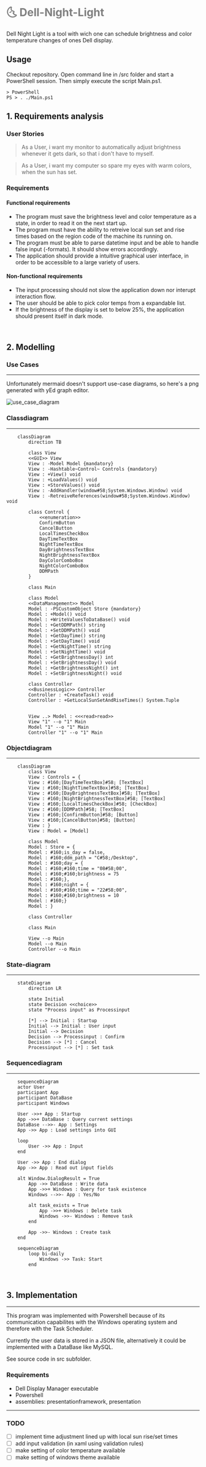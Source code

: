 <h1 style="color: Grey">🌜 Dell-Night-Light</h1>

Dell Night Light is a tool with wich one can schedule brightness and color temperature changes of ones Dell display.

## Usage

Checkout repository. Open command line in /src folder and start a PowerShell session.
Then simply execute the script Main.ps1.

```
> PowerShell 
PS > . ./Main.ps1
```

## 1. Requirements analysis 

### User Stories

> As a User, i want my monitor to automatically adjust brightness whenever it gets dark, so that i don't have to myself.

> As a User, i want my computer so spare my eyes with warm colors, when the sun has set.


### Requirements

#### Functional requirements

- The program must save the brightness level and color temperature as a state, in order to read it on the next start up.
- The program must have the ability to retreive local sun set and rise times based on the region code of the machine its running on.
- The program must be able to parse datetime input and be able to handle false input (-formats). It should show errors accordingly.
- The application should provide a intuitive graphical user interface, in order to be accessible to a large variety of users.

#### Non-functional requirements

- The input processing should not slow the application down nor interupt interaction flow.
- The user should be able to pick color temps from a expandable list.
- If the brightness of the display is set to below 25%, the application should present itself in dark mode.

<br>

## 2. Modelling

### Use Cases

---

Unfortunately mermaid doesn't support use-case diagrams, so here's a png generated with yEd graph editor.

![use_case_diagram](./diagrams/use_cases_diagram.png)

### Classdiagram

---

```mermaid
    classDiagram
        direction TB
        
        class View
        <<GUI>> View
        View : -Model Model {mandatory} 
        View : -Hashtable~Control~ Controls {mandatory}
        View : +View() void
        View : +LoadValues() void
        View : +StoreValues() void
        View : -AddHandler(window#58;System.Windows.Window) void
        View : -RetreiveReferences(window#58;System.Windows.Window) void

        class Control {
            <<enumeration>>
            ConfirmButton
            CancelButton
            LocalTimesCheckBox
            DayTimeTextBox
            NightTimeTextBox
            DayBrightnessTextBox
            NightBrightnessTextBox
            DayColorComboBox
            NightColorComboBox
            DDMPath
        }

        class Main

        class Model
        <<DataManagement>> Model
        Model : -PSCustomObject Store {mandatory}
        Model : +Model() void
        Model : +WriteValuesToDataBase() void
        Model : +GetDDMPath() string
        Model : +SetDDMPath() void
        Model : +GetDayTime() string
        Model : +SetDayTime() void
        Model : +GetNightTime() string
        Model : +SetNightTime() void
        Model : +GetBrightnessDay() int
        Model : +SetBrightnessDay() void
        Model : +GetBrightnessNight() int
        Model : +SetBrightnessNight() void
        
        class Controller
        <<BusinessLogic>> Controller
        Controller : +CreateTask() void
        Controller : +GetLocalSunSetAndRiseTimes() System.Tuple
        

        View ..> Model : <<<read>read>>
        View "1" --o "1" Main
        Model "1" --o "1" Main
        Controller "1" --o "1" Main

```

### Objectdiagram

---

```mermaid
    classDiagram
        class View
        View : Controls = {
        View : #160;[DayTimeTextBox]#58; [TextBox]
        View : #160;[NightTimeTextBox]#58; [TextBox]
        View : #160;[DayBrightnessTextBox]#58; [TextBox]
        View : #160;[NightBrightnessTextBox]#58; [TextBox]
        View : #160;[LocalTimesCheckBox]#58; [CheckBox]
        View : #160;[DDMPath]#58; [TextBox]
        View : #160;[ConfirmButton]#58; [Button]
        View : #160;[CancelButton]#58; [Button]
        View : }
        View : Model = [Model]

        class Model
        Model : Store = { 
        Model : #160;is_day = false, 
        Model : #160;ddm_path = "C#58;/Desktop", 
        Model : #160;day = { 
        Model : #160;#160;time = "08#58;00", 
        Model : #160;#160;brightness = 75
        Model : #160;}, 
        Model : #160;night = {  
        Model : #160;#160;time = "22#58;00", 
        Model : #160;#160;brightness = 10 
        Model : #160;}  
        Model : }  

        class Controller

        class Main

        View --o Main
        Model --o Main
        Controller --o Main
```

### State-diagram

---

```mermaid
    stateDiagram
        direction LR

        state Initial
        state Decision <<choice>>
        state "Process input" as Processinput

        [*] --> Initial : Startup
        Initial --> Initial : User input
        Initial --> Decision
        Decision --> Processinput : Confirm
        Decision --> [*] : Cancel
        Processinput --> [*] : Set task

```

### Sequencediagram

---

```mermaid
    sequenceDiagram
    actor User
    participant App
    participant DataBase
    participant Windows

    User ->>+ App : Startup
    App ->>+ DataBase : Query current settings
    DataBase -->>- App : Settings 
    App ->> App : Load settings into GUI

    loop
        User ->> App : Input
    end

    User ->> App : End dialog
    App ->> App : Read out input fields

    alt Window.DialogResult = True
        App ->> DataBase : Write data
        App ->>+ Windows : Query for task existence
        Windows -->>- App : Yes/No

        alt task_exists = True
            App ->>+ Windows : Delete task
            Windows ->>- Windows : Remove task
        end

        App ->>- Windows : Create task
    end

```

```mermaid
    sequenceDiagram
        loop bi-daily
            Windows ->> Task: Start
        end 
```

<br>

## 3. Implementation

---

This program was implemented with Powershell because of its communication capabilites with the Windows operating system and therefore with the Task Scheduler. 

Currently the user data is stored in a JSON file, alternatively it could be implemented with a DataBase like MySQL.

See source code in src subfolder. 

### Requirements

- Dell Display Manager executable
- Powershell
- assemblies: presentationframework, presentation

--- 

### TODO

- [ ] implement time adjustment lined up with local sun rise/set times
- [ ] add input validation (in xaml using validation rules)
- [ ] make setting of color temperature available
- [ ] make setting of windows theme available
